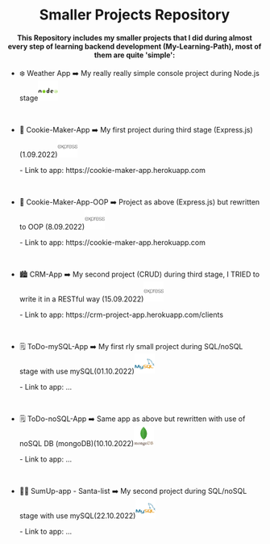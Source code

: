 <h1 align="center">Smaller Projects Repository</h1>
<h4 align="center">This Repository includes my smaller projects that I did during almost every step of learning backend development (My-Learning-Path), most of them are quite 'simple':
</h4>

- <p>❄️ Weather App ➡️ My really really simple console project during Node.js stage<img src="https://raw.githubusercontent.com/devicons/devicon/master/icons/nodejs/nodejs-original-wordmark.svg" alt="nodejs" width="40" height="40"/></p>
    <br>
- <p>🍪 Cookie-Maker-App ➡️ My first project during third stage (Express.js) (1.09.2022)<img src="https://raw.githubusercontent.com/devicons/devicon/master/icons/express/express-original-wordmark.svg" alt="express" width="40" height="40"/></p>
    <p>- Link to app: https://cookie-maker-app.herokuapp.com</p>
    <br>
- <p>🍪 Cookie-Maker-App-OOP ➡️ Project as above (Express.js) but rewritten to OOP (8.09.2022)<img src="https://raw.githubusercontent.com/devicons/devicon/master/icons/express/express-original-wordmark.svg" alt="express" width="40" height="40"/></p>
    <p>- Link to app: https://cookie-maker-app.herokuapp.com</p>
    <br>
- <p>🏙 CRM-App ➡️ My second project (CRUD) during third stage, I TRIED to write it in a RESTful way (15.09.2022)<img src="https://raw.githubusercontent.com/devicons/devicon/master/icons/express/express-original-wordmark.svg" alt="express" width="40" height="40"/></p>
    <p>- Link to app: https://crm-project-app.herokuapp.com/clients</p>
    <br>
- <p>🗒 ToDo-mySQL-App ➡️ My first rly small project during SQL/noSQL stage with use mySQL(01.10.2022)<img src="https://raw.githubusercontent.com/devicons/devicon/master/icons/mysql/mysql-original-wordmark.svg" alt="mysql" width="40" height="40"/></p>
    <p>- Link to app: ...</p>   
    <br>
- <p>🗒 ToDo-noSQL-App ➡️ Same app as above but rewritten with use of noSQL DB (mongoDB)(10.10.2022)<img src="https://raw.githubusercontent.com/devicons/devicon/master/icons/mongodb/mongodb-original-wordmark.svg" alt="mongodb" width="40" height="40"/></p>
    <p>- Link to app: ...</p>   
    <br>
- <p>🎅🏻 SumUp-app - Santa-list ➡️ My second project during SQL/noSQL stage with use mySQL(22.10.2022)<img src="https://raw.githubusercontent.com/devicons/devicon/master/icons/mysql/mysql-original-wordmark.svg" alt="mysql" width="40" height="40"/></p>
    <p>- Link to app: ...</p>
